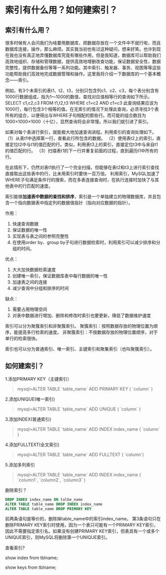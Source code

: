 # 索引有什么用？如何建索引？


## 索引有什么用？

  很多时候有人会问我们为啥要用数据库，把数据存放在一个文件中不就行啦，而且数据库连接，操作，那么麻烦。其实我当初也有过这种疑问，想来好笑。也许到现在我也没有真正地弄懂数据库究竟有哪些作用，但是我知道，数据库可以帮助我们高效地组织、存储和管理数据，提供高效地增删改查功能，保证数据安全性，数据完整性，提供数据备份等等一系列功能。其中索引、触发器、事务、视图等等这些功能帮助我们高效地完成数据管理和操作。这里我将介绍一下数据库的一个基本概念——索引。


例如，有3个未索引的表t1、t2、t3，分别只包含列c1、c2、c3，每个表分别含有1000行数据组成，指为1～1000的数值，查找对应值相等行的查询如下所示。
SELECT c1,c2,c3 FROM t1,t2,t3 WHERE c1=c2 AND c1=c3
此查询结果应该为1000行，每行包含3个相等的值。在无索引的情况下处理此查询，必须寻找3个表所有的组合，以便得出与WHERE子句相配的那些行。而可能的组合数目为1000×1000×1000（十亿），显然查询将会非常慢。所以我们就引进了索引。

如果对每个表进行索引，就能极大地加速查询进程。利用索引的查询处理如下。
（1）从表t1中选择第一行，查看此行所包含的数据。
（2）使用表t2上的索引，直接定位t2中与t1的值匹配的行。类似，利用表t3上的索引，直接定位t3中与来自t1的值匹配的行。
（3）扫描表t1的下一行并重复前面的过程，直到遍历t1中所有的行。

在此情形下，仍然对表t1执行了一个完全扫描，但能够在表t2和t3上进行索引查找直接取出这些表中的行，比未用索引时要快一百万倍。
利用索引，MySQL加速了WHERE子句满足条件行的搜索，而在多表连接查询时，在执行连接时加快了与其他表中的行匹配的速度。


索引能够**加速表中数据的查找和排序**，索引是一个单独建立的物理数据库，并且包含一个指向数据表中指定列的数据值指针（指向对应数据的指针）。

作用：
1. 快速查询数据
2. 保证数据的唯一性
3. 实现表与表之间的参照完整性
4. 在使用order by、group by子句进行数据检索时，利用索引可以减少排序和分组的时间。

优点：
1. 大大加快数据检索速度
2. 创建唯一索引，保证数据库表中每行数据的唯一性
3. 加速表之间的连接
4. 减少查询中分组和排序的时间


缺点：
1. 需要占用物理空间
2. 对表中数据进行增加、删除和修改时索引也要更新，降低了数据维护速度
 
索引可以分为聚簇索引和非聚簇索引。
聚簇索引：按照数据存放的物理位置为顺序，能提高多行检索的速度。
非聚簇索引：不按数据存放的物理位置顺序，对于单行的检索很快。

索引也可以分为普通索引、唯一索引、主键索引和聚集索引（也叫聚簇索引）。

## 如何建索引？

1.添加PRIMARY KEY（主键索引） 
 > mysql>ALTER TABLE \`table_name\` ADD PRIMARY KEY ( \`column\` ) 
 
2.添加UNIQUE(唯一索引) 
> mysql>ALTER TABLE \`table_name\` ADD UNIQUE ( 
\`column\` 
) 

3.添加INDEX(普通索引) 
> mysql>ALTER TABLE \`table_name\` ADD INDEX index_name ( \`column\` ) 

4.添加FULLTEXT(全文索引) 
>mysql>ALTER TABLE \`table_name\` ADD FULLTEXT ( \`column\`) 

5.添加多列索引 
>mysql>ALTER TABLE \`table_name\` ADD INDEX index_name ( \`column1\`, \`column2\`, \`column3\` )

删除索引？
```sql
DROP INDEX index_name ON talbe_name
ALTER TABLE table_name DROP INDEX index_name
ALTER TABLE table_name DROP PRIMARY KEY
```
前两条语句是等价的，删除掉table_name中的索引index_name。
第3条语句只在删除PRIMARY KEY索引时使用，因为一个表只可能有一个PRIMARY KEY索引，因此不需要指定索引名。如果没有创建PRIMARY KEY索引，但表具有一个或多个UNIQUE索引，则MySQL将删除第一个UNIQUE索引。

查看索引?

show index from tblname;

show keys from tblname;







